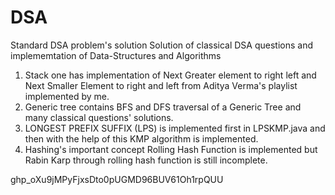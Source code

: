 # DSA
Standard DSA problem's solution
Solution of classical DSA questions and implememtation of Data-Structures and Algorithms
1) Stack one has implementation of Next Greater element to right left and Next Smaller Element to right and left from Aditya Verma's playlist 
implemented by me.
2) Generic tree contains BFS and DFS traversal of a Generic Tree and many classical questions' solutions.
3) LONGEST PREFIX SUFFIX (LPS) is implemented first in LPSKMP.java and then with the help of this KMP algorithm is implemented.
4) Hashing's important concept Rolling Hash Function is implemented but Rabin Karp through rolling hash function is still incomplete.

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
